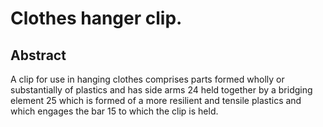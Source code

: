 # Clothes hanger clip.

## Abstract
A clip for use in hanging clothes comprises parts formed wholly or substantially of plastics and has side arms 24 held together by a bridging element 25 which is formed of a more resilient and tensile plastics and which engages the bar 15 to which the clip is held.